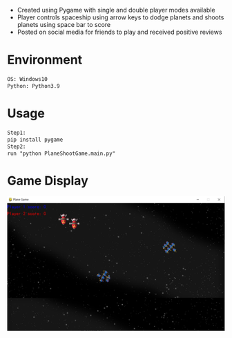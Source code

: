 - Created using Pygame with single and double player modes available
- Player controls spaceship using arrow keys to dodge planets and shoots planets using space bar to score
- Posted on social media for friends to play and received positive reviews

# Environment
```
OS: Windows10
Python: Python3.9
```

# Usage
```
Step1:
pip install pygame
Step2:
run "python PlaneShootGame.main.py"
```

# Game Display
![test_image](https://github.com/wendyxz/Project/blob/main/A_PlaneShootGame/resources/images/test_run.PNG)
